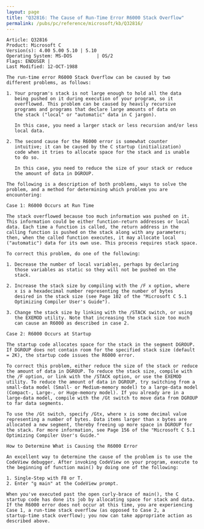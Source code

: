 ```yaml
---
layout: page
title: "Q32816: The Cause of Run-Time Error R6000 Stack Overflow"
permalink: /pubs/pc/reference/microsoft/kb/Q32816/
---
```


	Article: Q32816
	Product: Microsoft C
	Version(s): 4.00 5.00 5.10 | 5.10
	Operating System: MS-DOS         | OS/2
	Flags: ENDUSER |
	Last Modified: 12-OCT-1988
	
	The run-time error R6000 Stack Overflow can be caused by two
	different problems, as follows:
	
	1. Your program's stack is not large enough to hold all the data
	   being pushed on it during execution of your program, so it
	   overflowed. This problem can be caused by heavily recursive
	   programs and programs that declare large amounts of data on
	   the stack ("local" or "automatic" data in C jargon).
	
	   In this case, you need a larger stack or less recursion and/or less
	   local data.
	
	2. The second cause for the R6000 error is somewhat counter
	   intuitive; it can be caused by the C startup (initialization)
	   code when it tries to allocate space for the stack and is unable
	   to do so.
	
	   In this case, you need to reduce the size of your stack or reduce
	   the amount of data in DGROUP.
	
	The following is a description of both problems, ways to solve the
	problem, and a method for determining which problem you are
	encountering:
	
	Case 1: R6000 Occurs at Run Time
	
	The stack overflowed because too much information was pushed on it.
	This information could be either function-return addresses or local
	data. Each time a function is called, the return address in the
	calling function is pushed on the stack along with any parameters;
	then, when the called function executes, it may allocate local
	("automatic") data for its own use. This process requires stack space.
	
	To correct this problem, do one of the following:
	
	1. Decrease the number of local variables, perhaps by declaring
	   those variables as static so they will not be pushed on the
	   stack.
	
	2. Increase the stack size by compiling with the /F x option, where
	   x is a hexadecimal number representing the number of bytes
	   desired in the stack size (see Page 102 of the "Microsoft C 5.1
	   Optimizing Compiler User's Guide").
	
	3. Change the stack size by linking with the /STACK switch, or using
	   the EXEMOD utility. Note that increasing the stack size too much
	   can cause an R6000 as described in case 2.
	
	Case 2: R6000 Occurs at Startup
	
	The startup code allocates space for the stack in the segment DGROUP.
	If DGROUP does not contain room for the specified stack size (default
	= 2K), the startup code issues the R6000 error.
	
	To correct this problem, either reduce the size of the stack or reduce
	the amount of data in DGROUP. To reduce the stack size, compile with
	the /F option, or link with the /STACK option, or use the EXEMOD
	utility. To reduce the amount of data in DGROUP, try switching from a
	small-data model (Small- or Medium-memory model) to a large-data model
	(Compact-, Large-, or Huge-memory model). If you already are in a
	large-data model, compile with the /Gt switch to move data from DGROUP
	to far data segments.
	
	To use the /Gt switch, specify /Gtx, where x is some decimal value
	representing a number of bytes. Data items larger than x bytes are
	allocated a new segment, thereby freeing up more space in DGROUP for
	the stack. For more information, see Page 156 of the "Microsoft C 5.1
	Optimizing Compiler User's Guide."
	
	How to Determine What is Causing the R6000 Error
	
	An excellent way to determine the cause of the problem is to use the
	CodeView debugger. After invoking CodeView on your program, execute to
	the beginning of function main() by doing one of the following:
	
	1. Single-Step with F8 or T.
	2. Enter "g main" at the CodeView prompt.
	
	When you've executed past the open curly-brace of main(), the C
	startup code has done its job by allocating space for stack and data.
	If the R6000 error does not occur at this time, you are experiencing
	Case 1, a run-time stack overflow (as opposed to Case 2, a
	startup-time stack overflow); you now can take appropriate action as
	described above.
